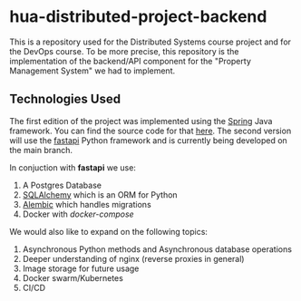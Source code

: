 # hua-distributed-project-backend

This is a repository used for the Distributed Systems course project and for the
DevOps course. To be more precise, this repository is the implementation of the
backend/API component for the "Property Management System" we had to implement.

## Technologies Used

The first edition of the project was implemented using the
[Spring](https://spring.io/) Java framework. You can find the source code for that
[here](https://github.com/jgenc/hua-distributed-project-backend/releases/tag/v1.0).
The second version will use the [fastapi](https://fastapi.tiangolo.com/) Python
framework and is currently being developed on the main branch.

In conjuction with **fastapi** we use:

1. A Postgres Database
2. [SQLAlchemy](https://www.sqlalchemy.org/) which is an ORM for Python
3. [Alembic](https://alembic.sqlalchemy.org/en/latest/) which handles migrations
4. Docker with *docker-compose*

We would also like to expand on the following topics:

1. Asynchronous Python methods and Asynchronous database operations
2. Deeper understanding of nginx (reverse proxies in general)
3. Image storage for future usage
4. Docker swarm/Kubernetes
5. CI/CD
